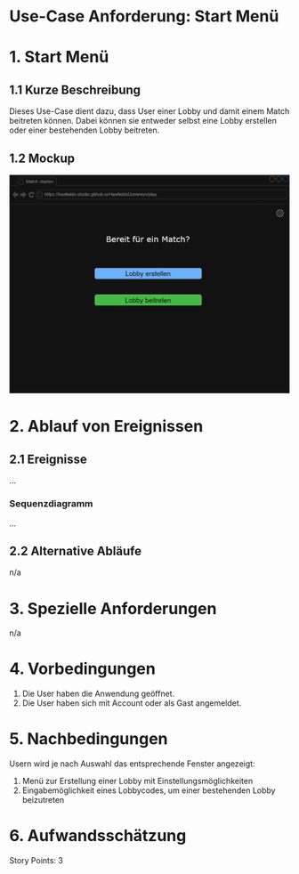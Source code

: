 # Use-Case Anforderung: Start Menü

# 1. Start Menü

## 1.1 Kurze Beschreibung
Dieses Use-Case dient dazu, dass User einer Lobby und damit einem Match beitreten können. Dabei können sie entweder selbst eine Lobby erstellen oder einer bestehenden Lobby beitreten.

## 1.2 Mockup
![Mockup Start Menü](start_menü.png)

# 2. Ablauf von Ereignissen

## 2.1 Ereignisse
...

### Sequenzdiagramm
...

## 2.2 Alternative Abläufe
n/a

# 3. Spezielle Anforderungen
n/a

# 4. Vorbedingungen
1. Die User haben die Anwendung geöffnet.
2. Die User haben sich mit Account oder als Gast angemeldet.

# 5. Nachbedingungen
Usern wird je nach Auswahl das entsprechende Fenster angezeigt:
1. Menü zur Erstellung einer Lobby mit Einstellungsmöglichkeiten
2. Eingabemöglichkeit eines Lobbycodes, um einer bestehenden Lobby beizutreten

# 6. Aufwandsschätzung
Story Points: 3
